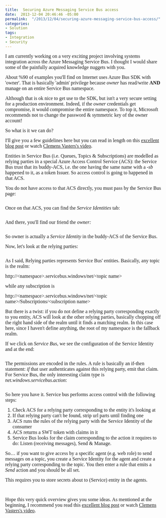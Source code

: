 ```yaml
---
title:  Securing Azure Messaging Service Bus access
date:  2013-12-04 20:46:46 -05:00
permalink:  "/2013/12/04/securing-azure-messaging-service-bus-access/"
categories:
- Solution
tags:
- Integration
- Security
---
```

<p><span style="font-family:Times New Roman;font-size:12pt;">I am currently working on a very exciting project involving systems integration across the Azure Messaging Service Bus. I thought I would share some of the painfully acquired knowledge nuggets with you. 
</span></p><p><span style="font-family:Times New Roman;font-size:12pt;">About %90 of examples you'll find on Internet uses Azure Bus SDK with 'owner'. That is basically 'admin' privilege because <em>owner</em> has read/write <strong>AND</strong> manage on an entire Service Bus namespace. 
</span></p><p><span style="font-family:Times New Roman;font-size:12pt;">Although that is ok nice to get use to the SDK, but isn't a very secure setting for a production environment. Indeed, if the <em>owner</em> credentials get compromise, it would compromise the entire namespace. To top it, Microsoft recommends not to change the password &amp; symmetric key of the owner account! 
</span></p><p><span style="font-family:Times New Roman;font-size:12pt;">So what is it we can do? 
</span></p><p><span style="font-family:Times New Roman;font-size:12pt;">I'll give you a few guidelines here but you can read in length on this <a href="http://convective.wordpress.com/2011/10/13/on-not-using-owner-with-the-azure-appfabric-service-bus/">excellent blog post</a> or watch <a href="http://channel9.msdn.com/posts/Securing-Service-Bus-with-ACS">Clemens Vasters's video</a>. 
</span></p><p><span style="font-family:Times New Roman;font-size:12pt;">Entities in Service Bus (i.e. Queues, Topics &amp; Subscriptions) are modelled as relying parties in a special Azure Access Control Service (ACS): the Service Bus trust that its buddy-ACS, i.e. the one having the same name with a <em>-sb</em> happened to it, as a token Issuer. So access control is going to happened in that ACS. 
</span></p><p><span style="font-family:Times New Roman;font-size:12pt;">You do not have access to that ACS directly, you must pass by the Service Bus page: 
</span></p><p><img src="http://vincentlauzon.files.wordpress.com/2013/12/120513_0214_securingazu1.png" alt="" /><span style="font-family:Times New Roman;font-size:12pt;">
		</span></p><p><span style="font-family:Times New Roman;font-size:12pt;">Once on that ACS, you can find the <em>Service Identities</em> tab: 
</span></p><p><img src="http://vincentlauzon.files.wordpress.com/2013/12/120513_0214_securingazu2.png" alt="" /><span style="font-family:Times New Roman;font-size:12pt;">
		</span></p><p><span style="font-family:Times New Roman;font-size:12pt;">And there, you'll find our friend the <em>owner: </em>
		</span></p><p><img src="http://vincentlauzon.files.wordpress.com/2013/12/120513_0214_securingazu3.png" alt="" /><span style="font-family:Times New Roman;font-size:12pt;">
		</span></p><p><span style="font-family:Times New Roman;font-size:12pt;">So owner is actually a <em>Service Identity</em> in the buddy-ACS of the Service Bus. 
</span></p><p><span style="font-family:Times New Roman;font-size:12pt;">Now, let's look at the relying parties: 
</span></p><p><img src="http://vincentlauzon.files.wordpress.com/2013/12/120513_0214_securingazu4.png" alt="" /><span style="font-family:Times New Roman;font-size:12pt;">
		</span></p><p><span style="font-family:Times New Roman;font-size:12pt;">As I said, Relying parties represents Service Bus' entities. Basically, any topic is the realm: 
</span></p><p><span style="font-family:Times New Roman;font-size:12pt;">http://&lt;namespace&gt;.servicebus.windows/net/&lt;topic name&gt; 
</span></p><p><span style="font-family:Times New Roman;font-size:12pt;">while any subscription is 
</span></p><p><span style="font-family:Times New Roman;font-size:12pt;">http://&lt;namespace&gt;.servicebus.windows/net/&lt;topic name&gt;/Subscriptions/&lt;subscription name&gt; 
</span></p><p><span style="font-family:Times New Roman;font-size:12pt;">But there is a twist: if you do not define a relying party corresponding exactly to you entity, ACS will look at the other relying parties, basically chopping off the right hand side of the realm until it finds a matching realm. In this case here, since I haven't define anything, the root of my namespace is the fallback realm.
</span></p><p><span style="font-family:Times New Roman;font-size:12pt;">If we click on <em>Service Bus</em>, we see the configuration of the Service Identity and at the end:
</span></p><p><img src="http://vincentlauzon.files.wordpress.com/2013/12/120513_0227_securingazu1.png" alt="" /><span style="font-family:Times New Roman;font-size:12pt;">
		</span></p><p><span style="font-family:Times New Roman;font-size:12pt;">The permissions are encoded in the rules.  A rule is basically an if-then statement:  <em>if</em> that user authenticates against this relying party, emit that claim.  For Service Bus, the only interesting claim type is <em>net.windows.servicebus.action</em>:
</span></p><p><img src="http://vincentlauzon.files.wordpress.com/2013/12/120513_0227_securingazu2.png" alt="" /><span style="font-family:Times New Roman;font-size:12pt;"><em>
			</em></span></p><p><span style="font-family:Times New Roman;font-size:12pt;">So here you have it.  Service bus performs access control with the following steps:
</span></p><ol><li><span style="font-family:Times New Roman;font-size:12pt;">Check ACS for a relying party corresponding to the entity it's looking at
</span></li><li><span style="font-family:Times New Roman;font-size:12pt;">If that relying party can't be found, strip url parts until finding one
</span></li><li><span style="font-family:Times New Roman;font-size:12pt;">ACS runs the rules of the relying party with the Service Identity of the consumer
</span></li><li><span style="font-family:Times New Roman;font-size:12pt;">ACS returns a SWT token with claims in it
</span></li><li><span style="font-family:Times New Roman;font-size:12pt;">Service Bus looks for the claim corresponding to the action it requires to do:  Listen (receiving messages), Send &amp; Manage.
</span></li></ol><p><span style="font-family:Times New Roman;font-size:12pt;">So…  if you want to give access by a specific agent (e.g. web role) to send messages on a topic, you create a Service Identity for the agent and create a relying party corresponding to the topic.  You then enter a rule that emits a <em>Send</em> action and you should be all set.
</span></p><p><span style="font-family:Times New Roman;font-size:12pt;">This requires you to store secrets about to (Service) entity in the agents.
</span></p><p>
 </p><p><span style="font-family:Times New Roman;font-size:12pt;">Hope this very quick overview gives you some ideas.  As mentioned at the beginning, I recommend you read this <a href="http://convective.wordpress.com/2011/10/13/on-not-using-owner-with-the-azure-appfabric-service-bus/">excellent blog post</a> or watch <a href="http://channel9.msdn.com/posts/Securing-Service-Bus-with-ACS">Clemens Vasters's video</a>. 
</span></p>